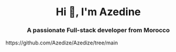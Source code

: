 <h1 align="center">Hi 👋, I'm Azedine</h1>
<h3 align="center">A passionate Full-stack developer from Morocco</h3>
https://github.com/Azedize/Azedize/tree/main
